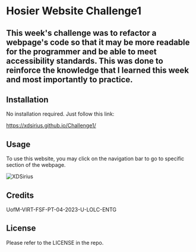 # Hosier Website Challenge1

## This week's challenge was to refactor a webpage's code so that it may be more readable for the programmer and be able to meet accessibility standards. This was done to reinforce the knowledge that I learned this week and most importantly to practice.

## Installation

No installation required.
Just follow this link:

https://xdsirius.github.io/Challenge1/


## Usage
To use this website, you may click on the navigation bar to go to specific section of the webpage.

![XDSirius](/main/website.jpg?raw=true "Website Image")

## Credits
UofM-VIRT-FSF-PT-04-2023-U-LOLC-ENTG

## License
Please refer to the LICENSE in the repo.


